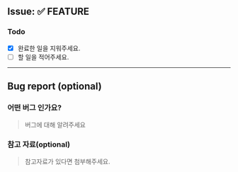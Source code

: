 ## Issue: :white_check_mark: FEATURE

### Todo

- [x] 완료한 일을 지워주세요.
- [ ] 할 일을 적어주세요.

---

## Bug report (optional)

### 어떤 버그 인가요?

> 버그에 대해 알려주세요

### 참고 자료(optional)

> 참고자료가 있다면 첨부해주세요.
